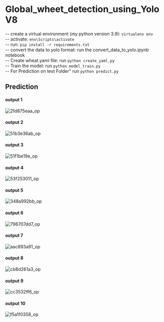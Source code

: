 # Global_wheet_detection_using_YoloV8

-- create a virtual environment (my python version 3.9): `virtualenv env` <br>
-- activate: `env\Scripts\activate` <br>
-- run: `pip install -r requirements.txt` <br>
-- convert the data to yolo format: run the convert_data_to_yolo.ipynb notebook <br>
-- Create wheat.yaml file: run `python create_yaml.py` <br>
-- Train the model: run `python model_train.py` <br>
-- For Prediction on test Folder" run `python predict.py` <br>
## Prediction
#### output 1
![2fd875eaa_op](https://user-images.githubusercontent.com/34653977/222947539-a1ed6441-4f0c-417f-b26c-bdda280b0410.png)
#### output 2
![51b3e36ab_op](https://user-images.githubusercontent.com/34653977/222947543-857228d9-3598-4436-a44d-c3a8e1631758.png)
#### output 3
![51f1be19e_op](https://user-images.githubusercontent.com/34653977/222947545-9fd1900b-2cf1-4b43-a9bf-8d3532d6f3d8.png)
#### output 4
![53f253011_op](https://user-images.githubusercontent.com/34653977/222947548-2d78c940-420b-4a30-94d0-e075aa781635.png)
#### output 5
![348a992bb_op](https://user-images.githubusercontent.com/34653977/222947549-096141b4-cbd1-45be-ad87-204ef7686102.png)
#### output 6
![796707dd7_op](https://user-images.githubusercontent.com/34653977/222947554-2c65ba41-43b7-45e5-8cad-009ad60508a9.png)
#### output 7
![aac893a91_op](https://user-images.githubusercontent.com/34653977/222947561-8c9b856c-16d4-46a6-b338-3c9c5caa1a14.png)
#### output 8
![cb8d261a3_op](https://user-images.githubusercontent.com/34653977/222947568-607b7174-79c6-42ac-9693-c1c2697cd017.png)
#### output 9
![cc3532ff6_op](https://user-images.githubusercontent.com/34653977/222947569-44da2917-fb25-47bf-9a32-ee548a4557eb.png)
#### output 10
![f5a1f0358_op](https://user-images.githubusercontent.com/34653977/222947573-a56abadb-2ea8-4042-88f6-33907368e061.png)

